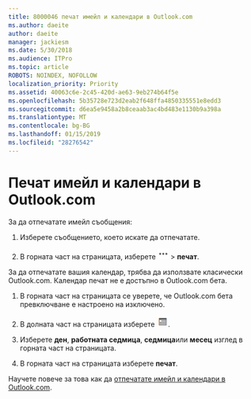 ```yaml
---
title: 8000046 печат имейл и календари в Outlook.com
ms.author: daeite
author: daeite
manager: jackiesm
ms.date: 5/30/2018
ms.audience: ITPro
ms.topic: article
ROBOTS: NOINDEX, NOFOLLOW
localization_priority: Priority
ms.assetid: 40063c6e-2c45-420d-ae63-9eb274b64f5e
ms.openlocfilehash: 5b35728e723d2eab2f648ffa4850335551e8edd3
ms.sourcegitcommit: d6ea5e9458a2b8ceaab3ac4bd483e1130b9a398a
ms.translationtype: MT
ms.contentlocale: bg-BG
ms.lasthandoff: 01/15/2019
ms.locfileid: "28276542"
---
```

# <a name="print-email-and-calendars-in-outlookcom"></a>Печат имейл и календари в Outlook.com

За да отпечатате имейл съобщения:
  
1. Изберете съобщението, което искате да отпечатате.
    
2. В горната част на страницата, изберете ![още действия](media/64993e8a-4a62-43b1-aa05-90f5ad4cba54.png) \> **печат**. 
    
За да отпечатате вашия календар, трябва да използвате класически Outlook.com. Календар печат не е достъпно в Outlook.com бета.
  
1. В горната част на страницата се уверете, че Outlook.com бета превключване е настроено на изключено.
    
2. В долната част на страницата изберете   ![Календар](media/9e1a821a-c32e-4851-a866-342a39ffdca0.png).
    
3. Изберете **ден**, **работната седмица**, **седмица**или **месец** изглед в горната част на страницата. 
    
4. В горната част на страницата изберете **печат**. 
    
Научете повече за това как да [отпечатате имейл и календари в Outlook.com](https://go.microsoft.com/fwlink/p/?linkid=2001208&amp;clcid=0x409).
  

